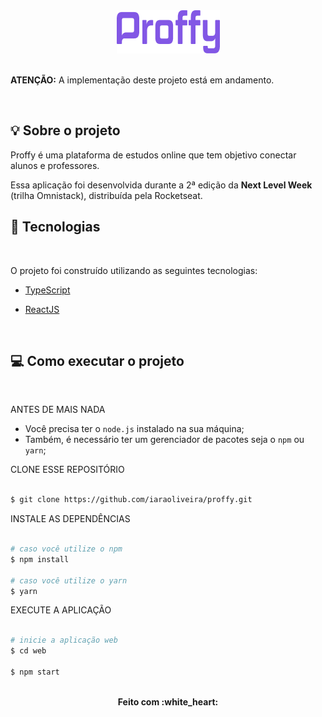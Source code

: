 <div align="center">
 <img src="./.github/logo.png" alt="Proffy" />
</div>

<!-- <span>click here to read in English</span> -->

 <br/>
 <p><strong>ATENÇÃO:</strong> A implementação deste projeto está em andamento.</p>
 <br/>

## :bulb: Sobre o projeto
Proffy é uma plataforma de estudos online que tem objetivo conectar alunos e professores.

Essa aplicação foi desenvolvida durante a 2ª edição da <strong>Next Level Week</strong> (trilha Omnistack), distribuída pela Rocketseat.

## :rocket: Tecnologias
<br>

O projeto foi construído utilizando as seguintes tecnologias:


-  [TypeScript](https://www.typescriptlang.org/)

-  [ReactJS](https://reactjs.org/)

<!-- -  [Node.js](https://nodejs.org/en/) -->

<!-- -  [React Native](https://reactnative.dev/) -->

<br>

## :computer: Como executar o projeto
<br>

ANTES DE MAIS NADA

- Você precisa ter o `node.js` instalado na sua máquina;
- Também, é necessário ter um gerenciador de pacotes seja o `npm` ou `yarn`;

CLONE ESSE REPOSITÓRIO

```sh

$ git clone https://github.com/iaraoliveira/proffy.git

```

 INSTALE AS DEPENDÊNCIAS

```sh

# caso você utilize o npm
$ npm install

# caso você utilize o yarn
$ yarn

```

EXECUTE A APLICAÇÃO

```sh

# inicie a aplicação web
$ cd web

$ npm start

```

<br/>

<div align='center'><strong>Feito com :white_heart:</strong></div>
